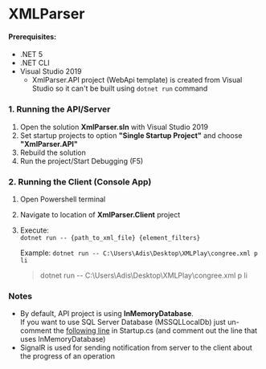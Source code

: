 # XMLParser

#### Prerequisites:
* .NET 5
* .NET CLI
* Visual Studio 2019 
  * XmlParser.API project (WebApi template) is created from Visual Studio so it can't be built using `dotnet run` command

### 1. Running the API/Server
1. Open the solution **XmlParser.sln** with Visual Studio 2019
2. Set startup projects to option **"Single Startup Project"** and choose **"XmlParser.API"**
3. Rebuild the solution
4. Run the project/Start Debugging (F5)

### 2. Running the Client (Console App)
1. Open Powershell terminal
2. Navigate to location of **XmlParser.Client** project
3. Execute:\
   `dotnet run -- {path_to_xml_file} {element_filters}`
   
   Example: `dotnet run -- C:\Users\Adis\Desktop\XMLPlay\congree.xml p li`
       
   > dotnet run -- C:\Users\Adis\Desktop\XMLPlay\congree.xml p li


### Notes
  - By default, API project is using **InMemoryDatabase**.  
  If you want to use SQL Server Database (MSSQLLocalDb) just un-comment the [following line](https://github.com/adis-abazovic/xmlparser/blob/30fa54dca5ee09d12d92044a5c80186cd6eaa866/XmlParser/XmlParser.API/Startup.cs#L34 ) in Startup.cs
  (and comment out the line that uses InMemoryDatabase)
  - SignalR is used for sending notification from server to the client about the progress of an operation

